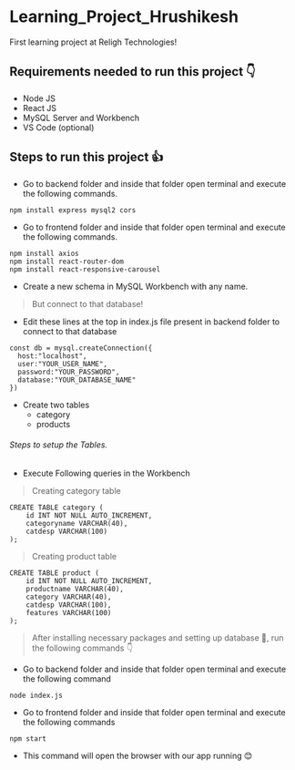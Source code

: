 # Learning_Project_Hrushikesh
First learning project at Religh Technologies!

## Requirements needed to run this project 👇
+ Node JS
+ React JS
+ MySQL Server and Workbench
+ VS Code (optional)

## Steps to run this project 👍
+ Go to backend folder and inside that folder open terminal and execute the following commands.
```
npm install express mysql2 cors
```
+ Go to frontend folder and inside that folder open terminal and execute the following commands.
```
npm install axios
npm install react-router-dom
npm install react-responsive-carousel
```
+ Create a new schema in MySQL Workbench with any name.
> But connect to that database!
+ Edit these lines at the top in index.js file present in backend folder to connect to that database 
```
const db = mysql.createConnection({
  host:"localhost",
  user:"YOUR_USER_NAME",
  password:"YOUR_PASSWORD",
  database:"YOUR_DATABASE_NAME"
})
```
+ Create two tables
  + category
  + products

###### Steps to setup the Tables.
+ Execute Following queries in the Workbench
> Creating category table
```
CREATE TABLE category (
    id INT NOT NULL AUTO_INCREMENT,
    categoryname VARCHAR(40),
    catdesp VARCHAR(100)
);
```
> Creating product table
```
CREATE TABLE product (
    id INT NOT NULL AUTO_INCREMENT,
    productname VARCHAR(40),
    category VARCHAR(40),
    catdesp VARCHAR(100),
    features VARCHAR(100)
);
```
>After installing necessary packages and setting up database 🤘, run the following commands 👇
+ Go to backend folder and inside that folder open terminal and execute the following command
```
node index.js
```
+ Go to frontend folder and inside that folder open terminal and execute the following commands
```
npm start
```
+ This command will open the browser with our app running 😊
